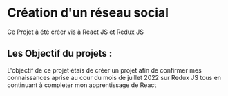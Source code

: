 # Création d'un réseau social 

Ce Projet à été créer vis à React JS et Redux JS

## Les Objectif du projets :

L'objectif de ce projet étais de créer un projet afin de confirmer mes connaissances aprise au cour du mois de juillet 2022 sur Redux JS tous en continuant à completer mon apprentissage de React

